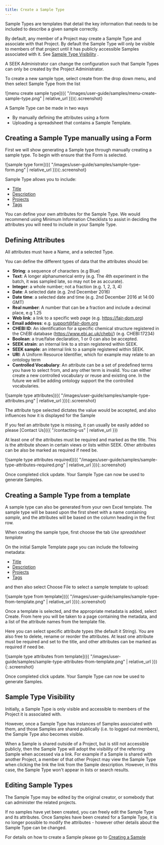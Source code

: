 ```yaml
---
title: Create a Sample Type
---
```


Sample Types are templates that detail the key information that needs to be included to describe a given sample correctly.

By default, any member of a Project may create a Sample Type and associate with that Project. By default the Sample Type will only be visible to members of that
 project until it has publicly accessible Samples associated with it. See [Sample Type Visibility](#sample-type-visibility) .

A SEEK Administrator can change the configuration such that Sample Types can only be created by the Project Administrator.


To create a new sample type, select create from the drop down menu, and then select Sample Type from the list

![menu create sample type]({{ "/images/user-guide/samples/menu-create-sample-type.png" | relative_url }}){:.screenshot}

A Sample Type can be made in two ways

* By manually defining the attributes using a form
* Uploading a spreadsheet that contains a Sample Template.




## Creating a Sample Type manually using a Form

First we will show generating a Sample type through manually creating a sample type. To begin with ensure that the Form is selected.

![sample type form]({{ "/images/user-guide/samples/sample-type-form.png" | relative_url }}){:.screenshot}

Sample Type allows you to include:

* [Title](general-attributes#title)
* [Description](general-attributes#description)
* [Projects](general-attributes#projects)
* [Tags](general-attributes#tags)


You can define your own attributes for the Sample Type.
We would recommend using Minimum Information Checklists to assist in deciding the attributes you will need to include in your Sample Type.

## Defining Attributes

All attributes must have a Name, and a selected Type.


You can define the different types of data that the attributes should be:


* **String**: a sequence of characters (e.g Blue)
* **Text**: A longer alphanumerical entry (e.g. The 4th experiment in the batch, it was sampled late, so may not be as accurate).
* **Integer**: a whole number; not a fraction (e.g. 1, 2, 3, 4)
* **Date**: A selected date (e.g. 2nd December 2016)
* **Date time**: a selected date and time (e.g. 2nd December 2016 at 14:00 GMT)
* **Real number**: A number that can be a fraction and include a decimal place, e.g 1.25
* **Web link**: a link to a specific web page (e.g. https://fair-dom.org)
* **Email address**: e.g. support@fair-dom.org
* **CHEBI ID**: An identification for a specific chemical structure registered in the ChEBI database (https://www.ebi.ac.uk/chebi/) (e.g. CHEBI:17234)
* **Boolean**: a true/false declaration, 1 or 0 can also be accepted.
* **SEEK strain**: an internal link to a strain registered within SEEK.
* **SEEK sample**: an internal link to a sample registered within SEEK.
* **URI**: A Uniform Resource Identifier, which for example may relate to an ontology term
* **Controlled Vocabulary**: An attribute can be a set of predefined terms you have to select from, and any other term is invalid. You can either create a new
controlled vocabulary or reuse and existing one. In the future we will be adding ontology support the the controlled vocabularies.

![sample type attributes]({{ "/images/user-guide/samples/sample-type-attributes.png" | relative_url }}){:.screenshot}

The attribute type selected dictates the value would be accepted, and also influences how it is displayed for the Sample

If you feel an attribute type is missing, it can usually be easily added so please [Contact Us]({{ "/contacting-us" | relative_url }})

At least one of the attributes must be required and marked as the title. This is the attribute shown in certain views or lists within SEEK.
Other attributes can be also be marked as required if need be.

![sample type attributes required]({{ "/images/user-guide/samples/sample-type-attributes-required.png" | relative_url }}){:.screenshot}

Once completed click update. Your Sample Type can now be used to generate Samples.

## Creating a Sample Type from a template

A sample type can also be generated from your own Excel template. The sample type will be based upon the first sheet with a
name containing _sample_, and the attributes will be based on the column heading in the first row.

When creating the sample type, first choose the tab _Use spreadsheet template_


On the initial Sample Template page you can include the following metadata:

* [Title](general-attributes#title)
* [Description](general-attributes#description)
* [Projects](general-attributes#projects)
* [Tags](general-attributes#tags)

and then also select Choose File to select a sample template to upload:

![sample type from template]({{ "/images/user-guide/samples/sample-type-from-template.png" | relative_url }}){:.screenshot}


Once a template is selected, and the appropriate metadata is added, select Create.
From here you will be taken to a page containing the metadata, and a list of the attribute names from the template file.

Here you can select specific attribute types (the default it String). You are also free to delete, rename or reorder the attributes.
At least one attribute must be required and set to the title, and other attributes can be marked as required if need be.

![sample type attributes from template]({{ "/images/user-guide/samples/sample-type-attributes-from-template.png" | relative_url }}){:.screenshot}

Once completed click update. Your Sample Type can now be used to generate Samples.

## Sample Type Visibility

Initially, a Sample Type is only visible and accessible to members of the Project it is associated with.

However, once a Sample Type has instances of Samples associated with them, and those Samples are shared publically (i.e. to logged out members), the Sample Type
also becomes visible.

When a Sample is shared outside of a Project, but is still not accessible publicly, then the Sample Type will adopt the visibility of the referring Sample
when accessed via a link. For example if a Sample is shared with another Project, a member of that other Project may view the Sample Type when clicking the link
the link from the Sample description. However, in this case, the Sample Type won't appear in lists or search results.

## Editing Sample Types

The Sample Type may be edited by the original creator, or somebody that can administer the related projects.

If no samples have yet been created, you can freely edit the Sample Type and its attributes. Once Samples have been created for a Sample Type, it is no longer possible to modify the attributes - however other details about the Sample Type can be changed.


For details on how to create a Sample please go to [Creating a Sample](create-sample)
